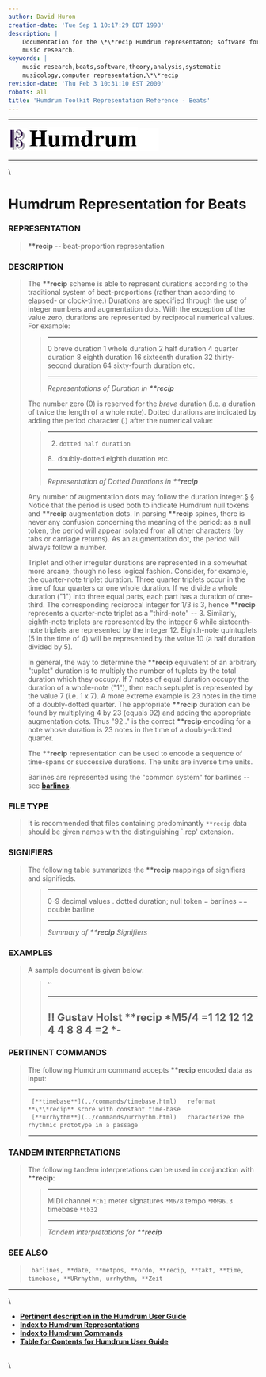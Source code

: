```yaml
---
author: David Huron
creation-date: 'Tue Sep 1 10:17:29 EDT 1998'
description: |
    Documentation for the \*\*recip Humdrum representaton; software for
    music research.
keywords: |
    music research,beats,software,theory,analysis,systematic
    musicology,computer representation,\*\*recip
revision-date: 'Thu Feb 3 10:31:10 EST 2000'
robots: all
title: 'Humdrum Toolkit Representation Reference - Beats'
---
```


  -------------------------------- ----------------------------------------- ----------------------------------
  ![ ](/Humdrum/HumdrumIcon.gif)    ![Humdrum ](/Humdrum/HumdrumHeader.gif)    ![ ](/Humdrum/HumdrumSpacer.gif)
  -------------------------------- ----------------------------------------- ----------------------------------

\

Humdrum Representation for Beats
================================

### REPRESENTATION

> **\*\*recip** \-- beat-proportion representation

### DESCRIPTION

> The **\*\*recip** scheme is able to represent durations according to
> the traditional system of beat-proportions (rather than according to
> elapsed- or clock-time.) Durations are specified through the use of
> integer numbers and augmentation dots. With the exception of the value
> zero, durations are represented by reciprocal numerical values. For
> example:
>
> >   ------ ------------------------
> >   0      breve duration
> >   1      whole duration
> >   2      half duration
> >   4      quarter duration
> >   8      eighth duration
> >   16     sixteenth duration
> >   32     thirty-second duration
> >   64     sixty-fourth duration
> >   etc.   
> >   ------ ------------------------
> >
> > *Representations of Duration in **\*\*recip***
>
> The number zero (0) is reserved for the *breve* duration (i.e. a
> duration of twice the length of a whole note). Dotted durations are
> indicated by adding the period character (.) after the numerical
> value:
>
> >   ------ -------------------------------
> >   2.     dotted half duration
> >   8..    doubly-dotted eighth duration
> >   etc.   
> >   ------ -------------------------------
> >
> > *Representation of Dotted Durations in **\*\*recip***
>
> Any number of augmentation dots may follow the duration integer.§ §
> Notice that the period is used both to indicate Humdrum null tokens
> and **\*\*recip** augmentation dots. In parsing **\*\*recip** spines,
> there is never any confusion concerning the meaning of the period: as
> a null token, the period will appear isolated from all other
> characters (by tabs or carriage returns). As an augmentation dot, the
> period will always follow a number.
>
> Triplet and other irregular durations are represented in a somewhat
> more arcane, though no less logical fashion. Consider, for example,
> the quarter-note triplet duration. Three quarter triplets occur in the
> time of four quarters or one whole duration. If we divide a whole
> duration (\"1\") into three equal parts, each part has a duration of
> one-third. The corresponding reciprocal integer for 1/3 is 3, hence
> **\*\*recip** represents a quarter-note triplet as a \"third-note\"
> \-- 3. Similarly, eighth-note triplets are represented by the integer
> 6 while sixteenth-note triplets are represented by the integer 12.
> Eighth-note quintuplets (5 in the time of 4) will be represented by
> the value 10 (a half duration divided by 5).
>
> In general, the way to determine the **\*\*recip** equivalent of an
> arbitrary \"tuplet\" duration is to multiply the number of tuplets by
> the total duration which they occupy. If 7 notes of equal duration
> occupy the duration of a whole-note (\"1\"), then each septuplet is
> represented by the value 7 (i.e. 1 x 7). A more extreme example is 23
> notes in the time of a doubly-dotted quarter. The appropriate
> **\*\*recip** duration can be found by multiplying 4 by 23 (equals 92)
> and adding the appropriate augmentation dots. Thus \"92..\" is the
> correct **\*\*recip** encoding for a note whose duration is 23 notes
> in the time of a doubly-dotted quarter.
>
> The **\*\*recip** representation can be used to encode a sequence of
> time-spans or successive durations. The units are inverse time units.
>
> Barlines are represented using the \"common system\" for barlines \--
> see [**barlines**](barlines.rep.html).

### FILE TYPE

> It is recommended that files containing predominantly `**recip` data
> should be given names with the distinguishing \`.rcp\' extension.

### SIGNIFIERS

> The following table summarizes the **\*\*recip** mappings of
> signifiers and signifieds.
>
> >   ----- -----------------------------
> >   0-9   decimal values
> >   .     dotted duration; null token
> >   =     barlines
> >   ==    double barline
> >   ----- -----------------------------
> >
> > *Summary of **\*\*recip** Signifiers*

### EXAMPLES

> A sample document is given below:
>
> > ``
> >
> >   -----------------
> >   !! Gustav Holst
> >   \*\*recip
> >   \*M5/4
> >   =1
> >   12
> >   12
> >   12
> >   4
> >   4
> >   8
> >   8
> >   4
> >   =2
> >   \*-
> >   -----------------
> >
### PERTINENT COMMANDS

> The following Humdrum command accepts **\*\*recip** encoded data as
> input:
>
>   -- ------------------------------------------- ------------------------------------------------------
>                                                  
>      [**timebase**](../commands/timebase.html)   reformat **\*\*recip** score with constant time-base
>      [**urrhythm**](../commands/urrhythm.html)   characterize the rhythmic prototype in a passage
>   -- ------------------------------------------- ------------------------------------------------------
>
### TANDEM INTERPRETATIONS

> The following tandem interpretations can be used in conjunction with
> **\*\*recip**:
>
> >   ------------------ -----------
> >   MIDI channel       `*Ch1`
> >   meter signatures   `*M6/8`
> >   tempo              `*MM96.3`
> >   timebase           `*tb32`
> >   ------------------ -----------
> >
> > *Tandem interpretations for **\*\*recip***

### SEE ALSO

> ` barlines, **date, **metpos, **ordo, **recip, **takt, **time, timebase, **URrhythm, urrhythm, **Zeit`

------------------------------------------------------------------------

\

-   [**Pertinent description in the Humdrum User
    Guide**](../guide13.html#XXXXX)
-   [**Index to Humdrum Representations**](../representations.toc.html)
-   [**Index to Humdrum Commands**](../commands.toc.html)
-   [**Table for Contents for Humdrum User Guide**](../guide.toc.html)

\
\
